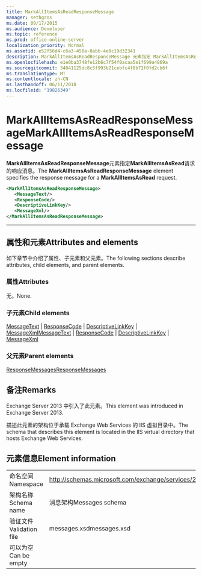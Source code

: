 ```yaml
---
title: MarkAllItemsAsReadResponseMessage
manager: sethgros
ms.date: 09/17/2015
ms.audience: Developer
ms.topic: reference
ms.prod: office-online-server
localization_priority: Normal
ms.assetid: e52f56d4-c6a3-458a-8abb-4e0c19d32341
description: MarkAllItemsAsReadResponseMessage 元素指定 MarkAllItemsAsRead 请求的响应消息。
ms.openlocfilehash: e1e0ba3748fe12b6c7f54f0acaa5e1f699a4869a
ms.sourcegitcommit: 34041125dc8c5f993b21cebfc4f8b72f0fd2cb6f
ms.translationtype: MT
ms.contentlocale: zh-CN
ms.lasthandoff: 06/11/2018
ms.locfileid: "19826349"
---
```

# <a name="markallitemsasreadresponsemessage"></a><span data-ttu-id="ad5de-103">MarkAllItemsAsReadResponseMessage</span><span class="sxs-lookup"><span data-stu-id="ad5de-103">MarkAllItemsAsReadResponseMessage</span></span>

<span data-ttu-id="ad5de-104">**MarkAllItemsAsReadResponseMessage**元素指定**MarkAllItemsAsRead**请求的响应消息。</span><span class="sxs-lookup"><span data-stu-id="ad5de-104">The **MarkAllItemsAsReadResponseMessage** element specifies the response message for a **MarkAllItemsAsRead** request.</span></span> 
  
```XML
<MarkAllItemsAsReadResponseMessage>
   <MessageText/>
   <ResponseCode/>
   <DescriptiveLinkKey/>
   <MessageXml/>
</MarkAllItemsAsReadResponseMessage>
```

 ****
## <a name="attributes-and-elements"></a><span data-ttu-id="ad5de-105">属性和元素</span><span class="sxs-lookup"><span data-stu-id="ad5de-105">Attributes and elements</span></span>

<span data-ttu-id="ad5de-106">如下章节中介绍了属性、子元素和父元素。</span><span class="sxs-lookup"><span data-stu-id="ad5de-106">The following sections describe attributes, child elements, and parent elements.</span></span>
  
### <a name="attributes"></a><span data-ttu-id="ad5de-107">属性</span><span class="sxs-lookup"><span data-stu-id="ad5de-107">Attributes</span></span>

<span data-ttu-id="ad5de-108">无。</span><span class="sxs-lookup"><span data-stu-id="ad5de-108">None.</span></span>
  
### <a name="child-elements"></a><span data-ttu-id="ad5de-109">子元素</span><span class="sxs-lookup"><span data-stu-id="ad5de-109">Child elements</span></span>

<span data-ttu-id="ad5de-110">[MessageText](messagetext.md) | [ResponseCode](responsecode.md) | [DescriptiveLinkKey](descriptivelinkkey.md) | [MessageXml](messagexml.md)</span><span class="sxs-lookup"><span data-stu-id="ad5de-110">[MessageText](messagetext.md) | [ResponseCode](responsecode.md) | [DescriptiveLinkKey](descriptivelinkkey.md) | [MessageXml](messagexml.md)</span></span>
  
### <a name="parent-elements"></a><span data-ttu-id="ad5de-111">父元素</span><span class="sxs-lookup"><span data-stu-id="ad5de-111">Parent elements</span></span>

[<span data-ttu-id="ad5de-112">ResponseMessages</span><span class="sxs-lookup"><span data-stu-id="ad5de-112">ResponseMessages</span></span>](responsemessages.md)
  
## <a name="remarks"></a><span data-ttu-id="ad5de-113">备注</span><span class="sxs-lookup"><span data-stu-id="ad5de-113">Remarks</span></span>

<span data-ttu-id="ad5de-114">Exchange Server 2013 中引入了此元素。</span><span class="sxs-lookup"><span data-stu-id="ad5de-114">This element was introduced in Exchange Server 2013.</span></span>
  
<span data-ttu-id="ad5de-115">描述此元素的架构位于承载 Exchange Web Services 的 IIS 虚拟目录中。</span><span class="sxs-lookup"><span data-stu-id="ad5de-115">The schema that describes this element is located in the IIS virtual directory that hosts Exchange Web Services.</span></span>
  
## <a name="element-information"></a><span data-ttu-id="ad5de-116">元素信息</span><span class="sxs-lookup"><span data-stu-id="ad5de-116">Element information</span></span>

|||
|:-----|:-----|
|<span data-ttu-id="ad5de-117">命名空间</span><span class="sxs-lookup"><span data-stu-id="ad5de-117">Namespace</span></span>  <br/> |http://schemas.microsoft.com/exchange/services/2006/messages  <br/> |
|<span data-ttu-id="ad5de-118">架构名称</span><span class="sxs-lookup"><span data-stu-id="ad5de-118">Schema name</span></span>  <br/> |<span data-ttu-id="ad5de-119">消息架构</span><span class="sxs-lookup"><span data-stu-id="ad5de-119">Messages schema</span></span>  <br/> |
|<span data-ttu-id="ad5de-120">验证文件</span><span class="sxs-lookup"><span data-stu-id="ad5de-120">Validation file</span></span>  <br/> |<span data-ttu-id="ad5de-121">messages.xsd</span><span class="sxs-lookup"><span data-stu-id="ad5de-121">messages.xsd</span></span>  <br/> |
|<span data-ttu-id="ad5de-122">可以为空</span><span class="sxs-lookup"><span data-stu-id="ad5de-122">Can be empty</span></span>  <br/> ||
   

